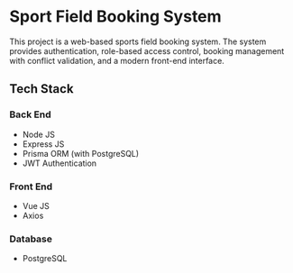 # Sport Field Booking System

This project is a web-based sports field booking system.
The system provides authentication, role-based access control, booking management with conflict validation, and a modern front-end interface.

## Tech Stack
### Back End
- Node JS
- Express JS
- Prisma ORM (with PostgreSQL)
- JWT Authentication

### Front End
- Vue JS
- Axios

### Database
- PostgreSQL